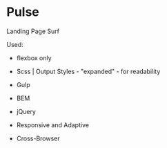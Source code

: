 # Pulse

Landing Page Surf

Used:

- flexbox only
- Scss | Output Styles - "expanded" - for readability
- Gulp
- BEM
- jQuery


- Responsive and Adaptive
- Cross-Browser
